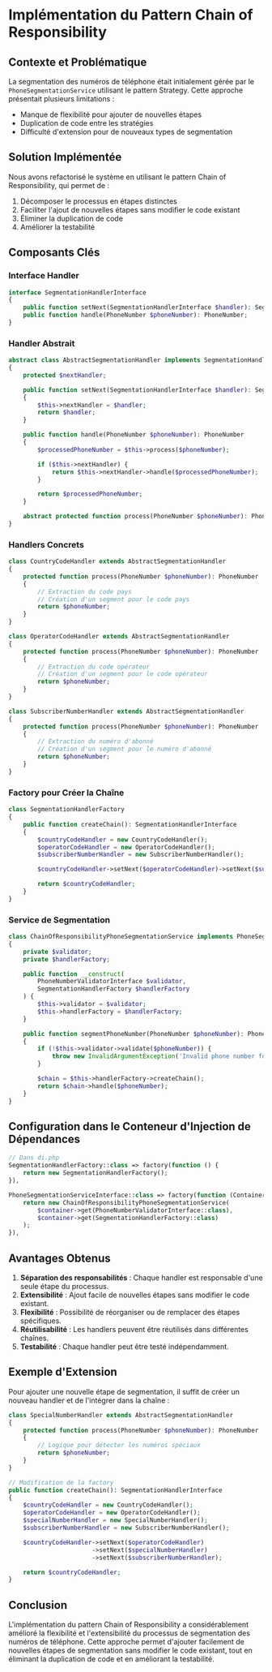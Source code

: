# Implémentation du Pattern Chain of Responsibility

## Contexte et Problématique

La segmentation des numéros de téléphone était initialement gérée par le `PhoneSegmentationService` utilisant le pattern Strategy. Cette approche présentait plusieurs limitations :

- Manque de flexibilité pour ajouter de nouvelles étapes
- Duplication de code entre les stratégies
- Difficulté d'extension pour de nouveaux types de segmentation

## Solution Implémentée

Nous avons refactorisé le système en utilisant le pattern Chain of Responsibility, qui permet de :

1. Décomposer le processus en étapes distinctes
2. Faciliter l'ajout de nouvelles étapes sans modifier le code existant
3. Éliminer la duplication de code
4. Améliorer la testabilité

## Composants Clés

### Interface Handler

```php
interface SegmentationHandlerInterface
{
    public function setNext(SegmentationHandlerInterface $handler): SegmentationHandlerInterface;
    public function handle(PhoneNumber $phoneNumber): PhoneNumber;
}
```

### Handler Abstrait

```php
abstract class AbstractSegmentationHandler implements SegmentationHandlerInterface
{
    protected $nextHandler;

    public function setNext(SegmentationHandlerInterface $handler): SegmentationHandlerInterface
    {
        $this->nextHandler = $handler;
        return $handler;
    }

    public function handle(PhoneNumber $phoneNumber): PhoneNumber
    {
        $processedPhoneNumber = $this->process($phoneNumber);

        if ($this->nextHandler) {
            return $this->nextHandler->handle($processedPhoneNumber);
        }

        return $processedPhoneNumber;
    }

    abstract protected function process(PhoneNumber $phoneNumber): PhoneNumber;
}
```

### Handlers Concrets

```php
class CountryCodeHandler extends AbstractSegmentationHandler
{
    protected function process(PhoneNumber $phoneNumber): PhoneNumber
    {
        // Extraction du code pays
        // Création d'un segment pour le code pays
        return $phoneNumber;
    }
}

class OperatorCodeHandler extends AbstractSegmentationHandler
{
    protected function process(PhoneNumber $phoneNumber): PhoneNumber
    {
        // Extraction du code opérateur
        // Création d'un segment pour le code opérateur
        return $phoneNumber;
    }
}

class SubscriberNumberHandler extends AbstractSegmentationHandler
{
    protected function process(PhoneNumber $phoneNumber): PhoneNumber
    {
        // Extraction du numéro d'abonné
        // Création d'un segment pour le numéro d'abonné
        return $phoneNumber;
    }
}
```

### Factory pour Créer la Chaîne

```php
class SegmentationHandlerFactory
{
    public function createChain(): SegmentationHandlerInterface
    {
        $countryCodeHandler = new CountryCodeHandler();
        $operatorCodeHandler = new OperatorCodeHandler();
        $subscriberNumberHandler = new SubscriberNumberHandler();

        $countryCodeHandler->setNext($operatorCodeHandler)->setNext($subscriberNumberHandler);

        return $countryCodeHandler;
    }
}
```

### Service de Segmentation

```php
class ChainOfResponsibilityPhoneSegmentationService implements PhoneSegmentationServiceInterface
{
    private $validator;
    private $handlerFactory;

    public function __construct(
        PhoneNumberValidatorInterface $validator,
        SegmentationHandlerFactory $handlerFactory
    ) {
        $this->validator = $validator;
        $this->handlerFactory = $handlerFactory;
    }

    public function segmentPhoneNumber(PhoneNumber $phoneNumber): PhoneNumber
    {
        if (!$this->validator->validate($phoneNumber)) {
            throw new InvalidArgumentException('Invalid phone number format');
        }

        $chain = $this->handlerFactory->createChain();
        return $chain->handle($phoneNumber);
    }
}
```

## Configuration dans le Conteneur d'Injection de Dépendances

```php
// Dans di.php
SegmentationHandlerFactory::class => factory(function () {
    return new SegmentationHandlerFactory();
}),

PhoneSegmentationServiceInterface::class => factory(function (Container $container) {
    return new ChainOfResponsibilityPhoneSegmentationService(
        $container->get(PhoneNumberValidatorInterface::class),
        $container->get(SegmentationHandlerFactory::class)
    );
}),
```

## Avantages Obtenus

1. **Séparation des responsabilités** : Chaque handler est responsable d'une seule étape du processus.
2. **Extensibilité** : Ajout facile de nouvelles étapes sans modifier le code existant.
3. **Flexibilité** : Possibilité de réorganiser ou de remplacer des étapes spécifiques.
4. **Réutilisabilité** : Les handlers peuvent être réutilisés dans différentes chaînes.
5. **Testabilité** : Chaque handler peut être testé indépendamment.

## Exemple d'Extension

Pour ajouter une nouvelle étape de segmentation, il suffit de créer un nouveau handler et de l'intégrer dans la chaîne :

```php
class SpecialNumberHandler extends AbstractSegmentationHandler
{
    protected function process(PhoneNumber $phoneNumber): PhoneNumber
    {
        // Logique pour détecter les numéros spéciaux
        return $phoneNumber;
    }
}

// Modification de la factory
public function createChain(): SegmentationHandlerInterface
{
    $countryCodeHandler = new CountryCodeHandler();
    $operatorCodeHandler = new OperatorCodeHandler();
    $specialNumberHandler = new SpecialNumberHandler();
    $subscriberNumberHandler = new SubscriberNumberHandler();

    $countryCodeHandler->setNext($operatorCodeHandler)
                       ->setNext($specialNumberHandler)
                       ->setNext($subscriberNumberHandler);

    return $countryCodeHandler;
}
```

## Conclusion

L'implémentation du pattern Chain of Responsibility a considérablement amélioré la flexibilité et l'extensibilité du processus de segmentation des numéros de téléphone. Cette approche permet d'ajouter facilement de nouvelles étapes de segmentation sans modifier le code existant, tout en éliminant la duplication de code et en améliorant la testabilité.
